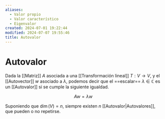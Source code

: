 ```yaml
---
aliases:
  - Valor propio
  - Valor característico
  - Eigenvalor
created: 2024-07-01 19:22:44
modified: 2024-07-07 19:55:46
title: Autovalor
---
```


# Autovalor

Dada la [[Matriz]] $A$ asociada a una [[Transformación lineal]] $T: V \rightarrow V$, y el [[Autovector]] $w$ asociado a $\lambda$, podemos decir que el ==escalar== $\lambda \in \mathbb{C}$ es un [[Autovalor]] si se cumple la siguiente igualdad.

$$
Aw = \lambda w
$$

Suponiendo que $\dim(V) = n$, siempre existen $n$ [[Autovalor|Autovalores]], que pueden o no repetirse.
